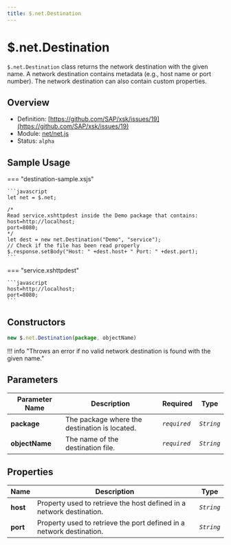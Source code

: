 ```yaml
---
title: $.net.Destination
---
```


$.net.Destination
===

`$.net.Destination` class returns the network destination with the given name. A network destination contains metadata (e.g., host name or port number). The network destination can also contain custom properties.

## Overview

- Definition: [https://github.com/SAP/xsk/issues/19](https://github.com/SAP/xsk/issues/19)
- Module: [net/net.js](https://github.com/SAP/xsk/tree/main/modules/api/api-xsjs/src/main/resources/META-INF/dirigible/xsk/net/net.js)
- Status: `alpha`

## Sample Usage

=== "destination-sample.xsjs"

    ```javascript
    let net = $.net;

    /*
    Read service.xshttpdest inside the Demo package that contains:
    host=http://localhost;
    port=8080;
    */
    let dest = new net.Destination("Demo", "service");
    // Check if the file has been read properly
    $.response.setBody("Host: " +dest.host+ " Port: " +dest.port);
    ```

=== "service.xshttpdest"

    ```javascript
    host=http://localhost;
    port=8080;
    ```

## Constructors

```javascript
new $.net.Destination(package, objectName)
```
!!! info "Throws an error if no valid network destination is found with the given name."

## Parameters

| Parameter Name    | Description                                   | Required     | Type       |
|-------------------|-----------------------------------------------|--------------|------------|
| **package**       | The package where the destination is located. | _`required`_ | _`String`_ |
| **objectName**    |The name of the destination file.              | _`required`_ | _`String`_ |

## Properties

| Name           | Description                                                          | Type       |
|----------------|----------------------------------------------------------------------|------------|
| **host**       | Property used to retrieve the host defined in a network destination. | _`String`_ |
| **port**       | Property used to retrieve the port defined in a network destination. | _`String`_ |
